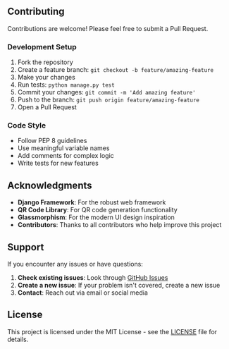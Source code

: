 ## Contributing

Contributions are welcome! Please feel free to submit a Pull Request.

### Development Setup

1. Fork the repository
2. Create a feature branch: `git checkout -b feature/amazing-feature`
3. Make your changes
4. Run tests: `python manage.py test`
5. Commit your changes: `git commit -m 'Add amazing feature'`
6. Push to the branch: `git push origin feature/amazing-feature`
7. Open a Pull Request

### Code Style

- Follow PEP 8 guidelines
- Use meaningful variable names
- Add comments for complex logic
- Write tests for new features

## Acknowledgments

- **Django Framework**: For the robust web framework
- **QR Code Library**: For QR code generation functionality
- **Glassmorphism**: For the modern UI design inspiration
- **Contributors**: Thanks to all contributors who help improve this project

## Support

If you encounter any issues or have questions:

1. **Check existing issues**: Look through [GitHub Issues](https://github.com/huzaifa-asad/django-url-shortener/issues)
2. **Create a new issue**: If your problem isn't covered, create a new issue
3. **Contact**: Reach out via email or social media

## License

This project is licensed under the MIT License - see the [LICENSE](LICENSE) file for details.
